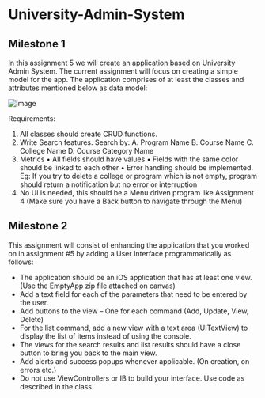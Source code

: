 # University-Admin-System

## Milestone 1
In this assignment 5 we will create an application based on University Admin System. The current assignment will focus on creating a simple model for the app. 
The application comprises of at least the classes and attributes mentioned below as data model: 

![image](https://github.com/MahithChigurupati/University-Admin-System/assets/62823527/176abba6-3825-4fe0-bb21-0215faca1f7d)


Requirements: 
1.	All classes should create CRUD functions.
2.	Write Search features. Search by: 
A.	Program Name
B.	Course Name
C.	College Name
D.	Course Category Name
3.	Metrics
•	All fields should have values
•	Fields with the same color should be linked to each other
•	Error handling should be implemented. Eg: If you try to delete a college or program which is not empty, program should return a notification but no error or interruption
4.	No UI is needed, this should be a Menu driven program like Assignment 4 (Make sure you have a Back button to navigate through the Menu)

## Milestone 2
This assignment will consist of enhancing the application that you worked on in assignment #5 by adding a User Interface programmatically as follows:

- The application should be an iOS application that has at least one view.(Use the EmptyApp zip file attached on canvas)
- Add a text field for each of the parameters that need to be entered by the user.
- Add buttons to the view – One for each command (Add, Update, View, Delete)
- For the list command, add a new view with a text area (UITextView) to display the list of items instead of using the console.
- The views for the search results and list results should have a close button to bring you back to the main view.
- Add alerts and success popups whenever applicable. (On creation, on errors etc.)
- Do not use ViewControllers or IB to build your interface. Use code as described in the class.
